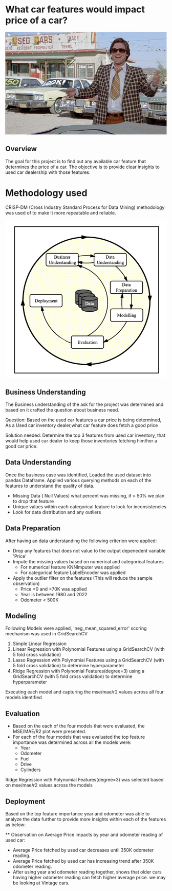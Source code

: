# What car features would impact price of a car?

![Image](images/kurt.jpeg)

## Overview

The goal for this project is to find out any available car feature that determines the price of a car. The objective is to provide clear insights to used car dealership with those features.


# Methodology used 

CRISP-DM (Cross Industry Standard  Process  for  Data  Mining)  methodology was used of to make it more repeatable and reliable.

![Image](images/crisp.png)


## Business Understanding

The Business understanding of the ask for the project was determined and based on it crafted the question about business need.

Question: Based on the used car features a car price is being determined, As a Used car inventory dealer,what car feature does fetch a good price

Solution needed: Determine the top 3 features from used car inventory, that would help used car dealer to keep those inventories fetching him/her a good car price.

## Data Understanding

Once the business case was identified, Loaded the used dataset into pandas Dataframe. Applied various querying methods on each of the features to understand the quality of data. 
- Missing Data ( Null Values) what percent was missing, if > 50% we plan to drop that feature
- Unique values within each categorical feature to look for inconsistencies
- Look for data distribution and any outliers 

## Data Preparation

After having an data understanding the following criterion were applied:

- Drop any features that does not value to the output depenedent variable 'Price'
- Impute the missing values based on numerical and categorical features
    - For numerical feature KNNImputer was applied
    - For categorical feature LabelEncoder was applied
- Apply the outlier filter on the features (This will reduce the sample observation)
    - Price <0 and >70K was applied
    - Year is between 1980 and 2022
    - Odometer < 500K

## Modeling

Following Models were applied, 'neg_mean_squared_error' scoring mechanism was used in GridSearchCV

1. Simple Linear Regression
2. Linear Regression with Polynomial Features using a GridSearchCV (with 5 fold cross validation)
3. Lasso Regression with Polynomial Features using a GridSearchCV (with 5 fold cross validation) to determine hyperparameter
4. Ridge Regression with Polynomial Features(degree=3) using a GridSearchCV (with 5 fold cross validation) to determine hyperparameter


Executing each model and capturing the mse/mae/r2 values across all four models identified 

## Evaluation

-   Based on the each of the four models that were evaluated, the MSE/MAE/R2 plot were presented.
-   For each of the four models that was evaluated the top feature importance was determined across all the models were:
    - Year
    - Odometer
    - Fuel
    - Drive
    - Cylinders


Ridge Regression with Polynomial Features(degree=3) was selected based on mse/mae/r2 values across the models


## Deployment

Based on the top feature importance year and odometer was able to analyze the data further to provide more insights within each of the features as below:

** Observation on Average Price impacts by year and odometer reading of used car:
- Average Price fetched by used car decreases until 350K odometer reading.
- Average Price fetched by used car has increasing trend after 350K odometer reading.
- After using year and odometer reading together, shows that older cars having higher odometer reading can fetch higher average price. we may be looking at Vintage cars.
